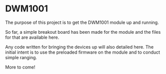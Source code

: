 # DWM1001

The purpose of this project is to get the DWM1001 module up and running.

So far, a simple breakout board has been made for the module and the files for that are available here.

Any code written for bringing the devices up will also detailed here.  The initial intent is to use the preloaded firmware on the module and to conduct simple ranging.

More to come!
